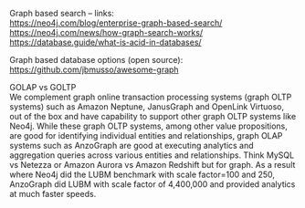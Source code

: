 Graph based search – links:
<br />
https://neo4j.com/blog/enterprise-graph-based-search/
https://neo4j.com/news/how-graph-search-works/
https://database.guide/what-is-acid-in-databases/


Graph based database options (open source):
<br/>
https://github.com/jbmusso/awesome-graph
</br>

GOLAP vs GOLTP
<br/>
We complement graph online transaction processing systems (graph OLTP systems) such as Amazon Neptune, JanusGraph and OpenLink Virtuoso, out of the box and have capability to support other graph OLTP systems like Neo4j. While these graph OLTP systems, among other value propositions, are good for identifying individual entities and relationships, graph OLAP systems such as AnzoGraph are good at executing analytics and aggregation queries across various entities and relationships. Think MySQL vs Netezza or Amazon Aurora vs Amazon Redshift but for graph. As a result where Neo4j did the LUBM benchmark with scale factor=100 and 250, AnzoGraph did LUBM with scale factor of 4,400,000 and provided analytics at much faster speeds.

